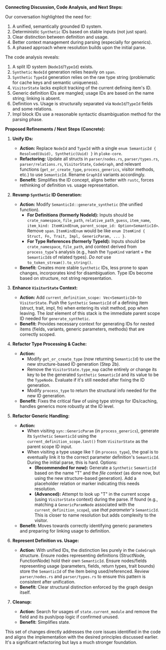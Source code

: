 **Connecting Discussion, Code Analysis, and Next Steps:**

Our conversation highlighted the need for:
1.  A unified, semantically grounded ID system.
2.  Deterministic `Synthetic` IDs based on stable inputs (not just span).
3.  Clear distinction between definition and usage.
4.  Better context management during parsing (especially for generics).
5.  A phased approach where resolution builds upon the initial parse.

The code analysis reveals:
1.  A split ID system (`NodeId`/`TypeId`) exists.
2.  `Synthetic` `NodeId` generation relies heavily on `span`.
3.  `Synthetic` `TypeId` generation relies on the raw type string (problematic for cache keys and semantic uniqueness).
4.  `VisitorState` lacks explicit tracking of the current defining item's ID.
5.  Generic definition IDs are mangled; usage IDs are based on the name string; linking is absent.
6.  Definition vs. Usage is structurally separated via `NodeId`/`TypeId` fields and some relations.
7.  Impl block IDs use a reasonable syntactic disambiguation method for the parsing phase.

**Proposed Refinements / Next Steps (Concrete):**

1.  **Unify IDs:**
    *   **Action:** Replace `NodeId` and `TypeId` with a single `enum SemanticId { Resolved(Uuid), Synthetic(Uuid) }` in `ploke-core`.
    *   **Refactoring:** Update all structs in `parser/nodes.rs`, `parser/types.rs`, `parser/relations.rs`, `VisitorState`, `CodeGraph`, and relevant functions (`get_or_create_type`, `process_generics`, visitor methods, etc.) to use `SemanticId`. Rename `GraphId` variants accordingly.
    *   **Benefit:** Simplifies the ID concept, aligns better with `rustc`, forces rethinking of definition vs. usage representation.

2.  **Revamp `Synthetic` ID Generation:**
    *   **Action:** Modify `SemanticId::generate_synthetic` (the unified function).
        *   **For Definitions (formerly NodeId):** Inputs should be `crate_namespace`, `file_path`, `relative_path_guess`, `item_name`, `item_kind: ItemKindEnum`, `parent_scope_id: Option<SemanticId>`. Remove `span`. `ItemKindEnum` would be like `enum ItemKind { Struct, Fn, Trait, Impl, GenericParam, ... }`.
        *   **For Type References (formerly TypeId):** Inputs should be `crate_namespace`, `file_path`, and context derived from `process_type`'s analysis (e.g., hash the `TypeKind` variant + the `SemanticId`s of related types). *Do not* use `to_token_stream().to_string()`.
    *   **Benefit:** Creates more stable `Synthetic` IDs, less prone to span changes, incorporates kind for disambiguation. Type IDs become based on structure, not string representation.

3.  **Enhance `VisitorState` Context:**
    *   **Action:** Add `current_definition_scope: Vec<SemanticId>` to `VisitorState`. Push the `Synthetic` `SemanticId` of a defining item (struct, trait, impl, fn) when entering its visit method, pop when leaving. The *last* element of this stack is the immediate parent scope ID needed for `generate_synthetic`.
    *   **Benefit:** Provides necessary context for generating IDs for nested items (fields, variants, generic parameters, methods) that are correctly scoped.

4.  **Refactor Type Processing & Cache:**
    *   **Action:**
        *   Modify `get_or_create_type` (now returning `SemanticId`) to use the new structure-based ID generation (Step 2b).
        *   Remove the `VisitorState.type_map` cache entirely *or* change its key to be the generated `Synthetic` `SemanticId` and its value to be the `TypeNode`. Evaluate if it's still needed after fixing the ID generation.
        *   Modify `process_type` to return the structural info needed for the new ID generation.
    *   **Benefit:** Fixes the critical flaw of using type strings for IDs/caching, handles generics more robustly at the ID level.

5.  **Refactor Generic Handling:**
    *   **Action:**
        *   When visiting `syn::GenericParam` (in `process_generics`), generate its `Synthetic` `SemanticId` using the `current_definition_scope.last()` from `VisitorState` as the parent scope ID input.
        *   When visiting a type usage like `T` (in `process_type`), the goal is to eventually link it to the correct parameter definition's `SemanticId`. During the initial parse, this is hard. Options:
            *   **(Recommended for now):** Generate a `Synthetic` `SemanticId` based on the name "T" and the *file context* (as done now, but using the new structure-based generation). Add a placeholder relation or marker indicating this needs resolution.
            *   **(Advanced):** Attempt to look up "T" in the current scope (using `VisitorState` context) during the parse. If found (e.g., matching a `GenericParamNode` associated with the `current_definition_scope`), use *that parameter's* `SemanticId`. This is closer to name resolution but adds complexity to the visitor.
    *   **Benefit:** Moves towards correctly identifying generic parameters and preparing for linking usage to definition.

6.  **Represent Definition vs. Usage:**
    *   **Action:** With unified IDs, the distinction lies purely in the `CodeGraph` structure. Ensure nodes representing definitions (StructNode, FunctionNode) hold their own `SemanticId`. Ensure nodes/fields representing usage (parameters, fields, return types, trait bounds) store the `SemanticId` of the item being used/referenced. Review `parser/nodes.rs` and `parser/types.rs` to ensure this pattern is consistent after unification.
    *   **Benefit:** Clear structural distinction enforced by the graph design itself.

7.  **Cleanup:**
    *   **Action:** Search for usages of `state.current_module` and remove the field and its push/pop logic if confirmed unused.
    *   **Benefit:** Simplifies state.

This set of changes directly addresses the core issues identified in the code and aligns the implementation with the desired principles discussed earlier. It's a significant refactoring but lays a much stronger foundation.
